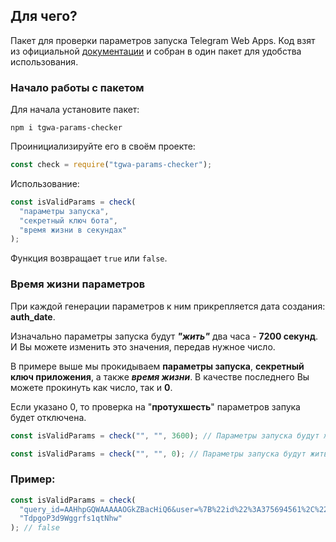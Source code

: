 ## Для чего?

Пакет для проверки параметров запуска Telegram Web Apps. Код взят из официальной [документации](https://core.telegram.org/bots/webapps#validating-data-received-via-the-web-app) и собран в один пакет для удобства использования.

### Начало работы с пакетом

Для начала установите пакет:

```
npm i tgwa-params-checker
```

Проинициализируйте его в своём проекте:

```javascript
const check = require("tgwa-params-checker");
```

Использование:

```javascript
const isValidParams = check(
  "параметры запуска",
  "секретный ключ бота",
  "время жизни в секундах"
);
```

Функция возвращает `true` или `false`.

### Время жизни параметров

При каждой генерации параметров к ним прикрепляется дата создания: **auth_date**.

Изначально параметры запуска будут **_"жить"_** два часа - **7200 секунд**. И Вы
можете изменить это значения, передав нужное число.

В примере выше мы прокидываем **параметры запуска**, **секретный ключ приложения**, а также **_время жизни_**. В качестве последнего Вы можете прокинуть как число, так и **0**.

Если указано 0, то проверка на "**протухшесть**" параметров запука будет отключена.

```javascript
const isValidParams = check("", "", 3600); // Параметры запуска будут жить час (3600 секунд)
```

```javascript
const isValidParams = check("", "", 0); // Параметры запуска будут жить вечно, пока не изменится, например, ключ от приложения.
```

### Пример:

```javascript
const isValidParams = check(
  "query_id=AAHhpGQWAAAAAOGkZBacHiQ6&user=%7B%22id%22%3A375694561%2C%22first_name%22%3A%22%D0%9D%D0%98%D0%9A%D0%98%D0%A2%D0%90%22%2C%22last_name%22%3A%22%D0%9A%D0%9E%D0%9A%D0%90%22%2C%22username%22%3A%22lukasandreano%22%2C%22language_code%22%3A%22en%22%2C%22is_premium%22%3Atrue%7D&auth_date=1679551046&hash=36e589beaeb21328f4bcbec1816b8aba595f2612a28ea9beed696c2e9d85ecf3",
  "TdpgoP3d9Wggrfs1qtNhw"
); // false
```
